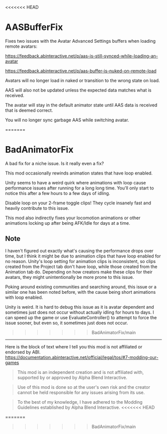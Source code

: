 <<<<<<< HEAD
# AASBufferFix
 
Fixes two issues with the Avatar Advanced Settings buffers when loading remote avatars:

https://feedback.abinteractive.net/p/aas-is-still-synced-while-loading-an-avatar

https://feedback.abinteractive.net/p/aas-buffer-is-nuked-on-remote-load

Avatars will no longer load in naked or transition to the wrong state on load. 

AAS will also not be updated unless the expected data matches what is received.

The avatar will stay in the default animator state until AAS data is received that is deemed correct.

You will no longer sync garbage AAS while switching avatar.
    
=======
# BadAnimatorFix
 A bad fix for a niche issue. Is it really even a fix?

This mod occasionally rewinds animation states that have loop enabled.

Unity seems to have a weird quirk where animations with loop cause performance issues after running for a long long time.
You'll only start to notice this after a few hours to a few days of idling.

Disable loop on your 2-frame toggle clips! They cycle insanely fast and heavily contribute to this issue.

This mod also indirectly fixes your locomotion animations or other animations locking up after being AFK/Idle for days at a time.

## Note

I haven't figured out exactly what's causing the performance drops over time, but I think it might be due to animation clips that have loop enabled for no reason. Unity's loop setting for animation clips is inconsistent, so clips created from the Project tab don't have loop, while those created from the Animation tab do. Depending on how creators make these clips for their avatars, they might unintentionally be more prone to this issue.

Poking around existing communities and searching around, this issue or a similar one has been noted before, with the cause being short animations with loop enabled.

Unity is weird. It is hard to debug this issue as it is avatar dependent and sometimes just does not occur without actually idling for hours to days. I can speed up the game or use EvaluateController() to attempt to force the issue sooner, but even so, it sometimes just does not occur.

>>>>>>> BadAnimatorFix/main
---

Here is the block of text where I tell you this mod is not affiliated or endorsed by ABI. 
https://documentation.abinteractive.net/official/legal/tos/#7-modding-our-games

> This mod is an independent creation and is not affiliated with, supported by or approved by Alpha Blend Interactive. 

> Use of this mod is done so at the user's own risk and the creator cannot be held responsible for any issues arising from its use.

> To the best of my knowledge, I have adhered to the Modding Guidelines established by Alpha Blend Interactive.
<<<<<<< HEAD

=======
>>>>>>> BadAnimatorFix/main
